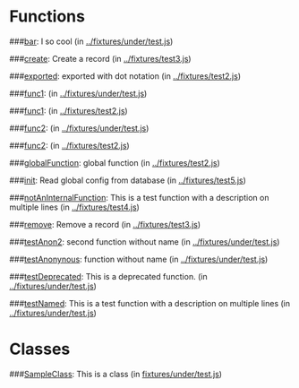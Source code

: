 Functions
=========


###[bar](fixtures/under/test.md):
I so cool (in [..&#x2F;fixtures&#x2F;under&#x2F;test.js](../fixtures/under/test.js))



###[create](fixtures/test3.md):
Create a record (in [..&#x2F;fixtures&#x2F;test3.js](../fixtures/test3.js))



###[exported](fixtures/test2.md):
exported with dot notation (in [..&#x2F;fixtures&#x2F;test2.js](../fixtures/test2.js))



###[func1](fixtures/under/test.md):
 (in [..&#x2F;fixtures&#x2F;under&#x2F;test.js](../fixtures/under/test.js))



###[func1](fixtures/test2.md):
 (in [..&#x2F;fixtures&#x2F;test2.js](../fixtures/test2.js))



###[func2](fixtures/under/test.md):
 (in [..&#x2F;fixtures&#x2F;under&#x2F;test.js](../fixtures/under/test.js))



###[func2](fixtures/test2.md):
 (in [..&#x2F;fixtures&#x2F;test2.js](../fixtures/test2.js))



###[globalFunction](fixtures/test2.md):
global function (in [..&#x2F;fixtures&#x2F;test2.js](../fixtures/test2.js))



###[init](fixtures/test5.md):
Read global config from database (in [..&#x2F;fixtures&#x2F;test5.js](../fixtures/test5.js))



###[notAnInternalFunction](fixtures/test4.md):
This is a test function
  with a description on multiple lines (in [..&#x2F;fixtures&#x2F;test4.js](../fixtures/test4.js))



###[remove](fixtures/test3.md):
Remove a record (in [..&#x2F;fixtures&#x2F;test3.js](../fixtures/test3.js))



###[testAnon2](fixtures/under/test.md):
second function without name (in [..&#x2F;fixtures&#x2F;under&#x2F;test.js](../fixtures/under/test.js))



###[testAnonynous](fixtures/under/test.md):
function without name (in [..&#x2F;fixtures&#x2F;under&#x2F;test.js](../fixtures/under/test.js))



###[testDeprecated](fixtures/under/test.md):
This is a deprecated function. (in [..&#x2F;fixtures&#x2F;under&#x2F;test.js](../fixtures/under/test.js))



###[testNamed](fixtures/under/test.md):
This is a test function
  with a description on multiple lines (in [..&#x2F;fixtures&#x2F;under&#x2F;test.js](../fixtures/under/test.js))





Classes
=======


###[SampleClass](sample_output/fixtures/under/test.md):
This is a class (in [fixtures&#x2F;under&#x2F;test.js](fixtures/under/test.js))


